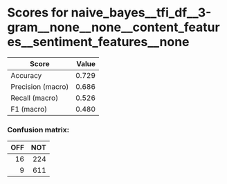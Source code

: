 # Scores for naive_bayes__tfi_df__3-gram__none__none__content_features__sentiment_features__none
|      Score      |Value|
|-----------------|----:|
|Accuracy         |0.729|
|Precision (macro)|0.686|
|Recall (macro)   |0.526|
|F1 (macro)       |0.480|

### Confusion matrix:
|OFF|NOT|
|--:|--:|
| 16|224|
|  9|611|
